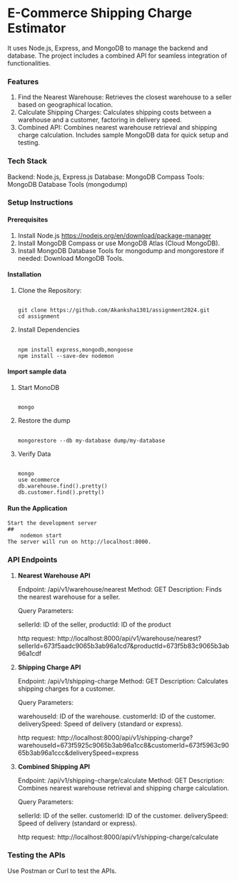 # E-Commerce Shipping Charge Estimator 
It uses Node.js, Express, and MongoDB to manage the backend and database. 
The project includes a combined API for seamless integration of functionalities.

### Features
1. Find the Nearest Warehouse: Retrieves the closest warehouse to a seller based on geographical location.
2. Calculate Shipping Charges: Calculates shipping costs between a warehouse and a customer, factoring in delivery speed.
3. Combined API: Combines nearest warehouse retrieval and shipping charge calculation.
Includes sample MongoDB data for quick setup and testing.

### Tech Stack
Backend: Node.js, Express.js
Database: MongoDB Compass
Tools: MongoDB Database Tools (mongodump)
### Setup Instructions

#### Prerequisites
1.  Install Node.js  https://nodejs.org/en/download/package-manager
2.  Install MongoDB Compass or use MongoDB Atlas (Cloud MongoDB).
3.  Install MongoDB Database Tools for mongodump and mongorestore if needed:
        Download MongoDB Tools.

#### Installation
1.  Clone the Repository:  
    ##
        git clone https://github.com/Akanksha1301/assignment2024.git
        cd assignment

2.  Install Dependencies
    ##
        npm install express,mongodb,mongoose
        npm install --save-dev nodemon

#### Import sample data
1.  Start MonoDB
    ##
        mongo

2.  Restore the dump
    ##
        mongorestore --db my-database dump/my-database

3.  Verify Data
    ##
        mongo
        use ecommerce
        db.warehouse.find().pretty()
        db.customer.find().pretty()

#### Run the Application
    Start the development server
    ##
        nodemon start
    The server will run on http://localhost:8000.

        

### API Endpoints

1. **Nearest Warehouse API**

    Endpoint: /api/v1/warehouse/nearest
    Method: GET
    Description: Finds the nearest warehouse for a seller.

    Query Parameters:

    sellerId: ID of the seller,
    productId: ID of the product

    http request:   http://localhost:8000/api/v1/warehouse/nearest?sellerId=673f5aadc9065b3ab96a1cd7&productId=673f5b83c9065b3ab96a1cdf


2. **Shipping Charge API**

    Endpoint: /api/v1/shipping-charge
    Method: GET
    Description: Calculates shipping charges for a customer.

    Query Parameters:

    warehouseId: ID of the warehouse.
    customerId: ID of the customer.
    deliverySpeed: Speed of delivery (standard or express).

    http request:   http://localhost:8000/api/v1/shipping-charge?warehouseId=673f5925c9065b3ab96a1cc8&customerId=673f5963c9065b3ab96a1ccc&deliverySpeed=express

3. **Combined Shipping API**
    
    Endpoint: /api/v1/shipping-charge/calculate
    Method: GET
    Description: Combines nearest warehouse retrieval and shipping charge calculation.

    Query Parameters:

    sellerId: ID of the seller.
    customerId: ID of the customer.
    deliverySpeed: Speed of delivery (standard or express).

    http request:   http://localhost:8000/api/v1/shipping-charge/calculate

### Testing the APIs
   Use Postman or Curl to test the APIs.

